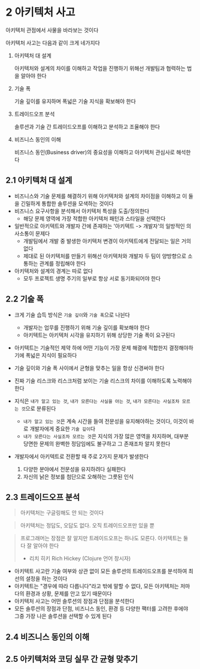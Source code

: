 # 2 아키텍처 사고

아키텍처 관점에서 사물을 바라보는 것이다

아키텍처 사고는 다음과 같이 크게 네가지다

1. 아키텍처 대 설계

   아키텍처와 설계의 차이를 이해하고 작업을 진행하기 위해선 개발팀과 협력하는 법을 알아야 한다

2. 기술 폭

   기술 깊이를 유지하며 폭넓은 기술 지식을 확보해야 한다

3. 트레이드오프 분석

   솔루션과 기술 간 트레이드오프를 이해하고 분석하고 조율해야 한다

4. 비즈니스 동인의 이해

   비즈니스 동인(Business driver)의 중요성을 이해하고 아키텍처 관심사로 해석한다

## 2.1 아키텍처 대 설계

- 비즈니스와 기술 문제를 해결하기 위해 아키텍처와 설계의 차이점을 이해하고 이 둘을 긴밀하게 통합한 솔루션을 모색하는 것이다
- 비즈니스 요구사항을 분석해서 아키텍처 특성을 도출/정의한다
  - 해당 문제 영역에 가장 적합한 아키텍처 패턴과 스타일을 선택한다
- 일반적으로 아키텍트와 개발자 간에 존재하는 '아키텍트 -> 개발자'의 일방적인 의사소통이 문제다
  - 개발팀에서 개발 중 발생한 아키텍처 변경이 아키텍트에게 전달되는 일은 거의 없다
  - 제대로 된 아키텍처를 만들기 위해선 아키텍처와 개발자 두 팀이 양방향으로 소통하는 관계를 정립해야 한다
- 아키텍처와 설계의 경계는 따로 없다
  - 모두 프로젝트 생명 주기의 일부로 항상 서로 동기화되어야 한다

## 2.2 기술 폭

- 크게 기술 습득 방식은 `기술 깊이`와 `기술 폭`으로 나뉜다
  - 개발자는 업무를 진행하기 위해 기술 깊이를 확보해야 한다
  - 아키텍트는 아키텍처 시각을 유지하기 위해 상당한 기술 폭이 요구된다
- 아키텍트는 기술적인 제약 하에 어떤 기능이 가장 문제 해결에 적합한지 결정해야하기에 폭넓은 지식이 필요하다
- 기술 깊이와 기술 폭 사이에서 균형을 맞추는 일을 항상 신경써야 한다
- 진짜 기술 리스크와 리스크처럼 보이는 기술 리스크의 차이를 이해하도록 노력해야 한다

- 지식은 `내가 알고 있는 것`, `내가 모른다는 사실을 아는 것`, `내가 모른다는 사실조차 모르는 것`으로 분류된다

  - `내가 알고 있는 것`은 계속 시간을 들여 전문성을 유지해야하는 것이다, 이것이 바로 개발자에게 중요한 `기술 깊이`다
  - `내가 모른다는 사실조차 모르는 것`은 지식의 가장 많은 영역을 차지하며, 대부분 당면한 문제의 완벽한 정담임에도 불구하고 그 존재조차 알지 못한다

- 개발자에서 아키텍트로 전환할 때 주로 2가지 문제가 발생한다
  1.  다양한 분야에서 전문성을 유지하려다 실패한다
  2.  자신의 낡은 정보를 첨단으로 오해하는 그릇된 인식

## 2.3 트레이드오프 분석

> 아키텍처는 구글링해도 안 되는 것이다

> 아키텍처는 정답도, 오답도 없다. 오직 트레이드오프만 있을 뿐

> 프로그래머는 장점은 잘 알지만 트레이드오프는 하나도 모른다. 아키텍트는 둘 다 잘 알아야 한다
>
> - 리치 히키 Rich Hickey (Clojure 언어 창시자)

- 아키텍트 사고란 기술 여부와 상관 없이 모든 솔루션의 트레이드오프를 분석하여 최선의 셜정을 하는 것이다
- 아키텍트는 "경우에 따라 다릅니다"라고 밖에 말할 수 없다, 모든 아키텍처는 저마다의 환경과 상황, 문제를 안고 있기 때문이다
- 아키텍처 사고는 어떤 솔루션의 장점과 단점을 분석한다
- 모든 솔루션의 장점과 단점, 비즈니스 동인, 환경 등 다양한 팩터를 고려한 후에야 그중 가장 나은 솔루션을 선택할 수 있게 된다

## 2.4 비즈니스 동인의 이해

## 2.5 아키텍처와 코딩 실무 간 균형 맞추기
